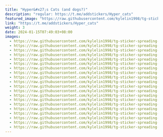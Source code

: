 ```yaml
---
title: "Hyper&#x27;s Cats (and dogs?)"
description: "regular: https://t.me/addstickers/Hyper_cats"
featured_image: "https://raw.githubusercontent.com/kylelin1998/tg-sticker-spreading-worldwide-images/main/img/84dd51bb-75ef-428f-b749-5cfa7ba09154.jpg"
link: "https://t.me/addstickers/Hyper_cats"
weight: 3
date: 2024-01-15T07:49:03+08:00
images:
  - https://raw.githubusercontent.com/kylelin1998/tg-sticker-spreading-worldwide-images/main/img/84dd51bb-75ef-428f-b749-5cfa7ba09154.jpg
  - https://raw.githubusercontent.com/kylelin1998/tg-sticker-spreading-worldwide-images/main/img/61f515b4-8dd7-486e-81e6-5f26e1cd9453.jpg
  - https://raw.githubusercontent.com/kylelin1998/tg-sticker-spreading-worldwide-images/main/img/a70a6076-d014-4899-9d1c-d69f7fb94380.jpg
  - https://raw.githubusercontent.com/kylelin1998/tg-sticker-spreading-worldwide-images/main/img/72fa099f-e497-4d34-a033-df932e37bd3d.jpg
  - https://raw.githubusercontent.com/kylelin1998/tg-sticker-spreading-worldwide-images/main/img/d20641bb-91ef-48f8-86d6-2dd3e3852c3a.jpg
  - https://raw.githubusercontent.com/kylelin1998/tg-sticker-spreading-worldwide-images/main/img/5b07f7ff-12b3-4c51-8efa-1071cbe6b918.jpg
  - https://raw.githubusercontent.com/kylelin1998/tg-sticker-spreading-worldwide-images/main/img/3990f613-aff0-43f7-b3d2-8c0e5200d8f2.jpg
  - https://raw.githubusercontent.com/kylelin1998/tg-sticker-spreading-worldwide-images/main/img/b59afd15-22a5-4f93-8858-01d0a5048aa5.jpg
  - https://raw.githubusercontent.com/kylelin1998/tg-sticker-spreading-worldwide-images/main/img/7d015909-7540-4913-a426-0f198f4d6929.jpg
  - https://raw.githubusercontent.com/kylelin1998/tg-sticker-spreading-worldwide-images/main/img/fe23a4c1-4b7a-4e00-9e6c-8dcb91a7af86.jpg
  - https://raw.githubusercontent.com/kylelin1998/tg-sticker-spreading-worldwide-images/main/img/3b004bb9-5f01-438f-bbcd-e91ede830c73.jpg
  - https://raw.githubusercontent.com/kylelin1998/tg-sticker-spreading-worldwide-images/main/img/fd69c87e-aa94-4fef-b470-1e23ae9a83ff.jpg
  - https://raw.githubusercontent.com/kylelin1998/tg-sticker-spreading-worldwide-images/main/img/15379826-7c7e-4267-9f6c-d86cab185df5.jpg
  - https://raw.githubusercontent.com/kylelin1998/tg-sticker-spreading-worldwide-images/main/img/e9c3acc3-9c00-4268-8a3d-6d4c63003175.jpg
  - https://raw.githubusercontent.com/kylelin1998/tg-sticker-spreading-worldwide-images/main/img/37bafdad-2898-4569-a659-faadd3664153.jpg
  - https://raw.githubusercontent.com/kylelin1998/tg-sticker-spreading-worldwide-images/main/img/c237d89a-df16-40a5-b999-3387ac69e57b.jpg
  - https://raw.githubusercontent.com/kylelin1998/tg-sticker-spreading-worldwide-images/main/img/9537ebf4-7118-4812-af56-1e95b70fb0f6.jpg
  - https://raw.githubusercontent.com/kylelin1998/tg-sticker-spreading-worldwide-images/main/img/bc31d5ca-a5ec-4f9a-8670-c519cc6506ca.jpg
  - https://raw.githubusercontent.com/kylelin1998/tg-sticker-spreading-worldwide-images/main/img/124da67a-3ebf-4dc3-bea1-4d355feb83fe.jpg
  - https://raw.githubusercontent.com/kylelin1998/tg-sticker-spreading-worldwide-images/main/img/c9aee70a-2bd4-4bb1-a9cf-ec37f2142f2c.jpg
---
```

